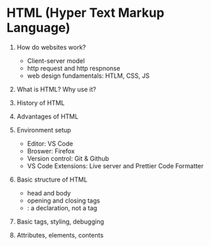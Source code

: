 # HTML (Hyper Text Markup Language)

1. How do websites work?
    - Client-server model
    - http request and http respnonse
    - web design fundamentals: HTLM, CSS, JS

2. What is HTML? Why use it?
3. History of HTML
4. Advantages of HTML
5. Environment setup
    - Editor: VS Code
    - Broswer: Firefox
    - Version control: Git & Github
    - VS Code Extensions: Live server and Prettier Code Formatter 

6. Basic structure of HTML
    - head and body
    - opening and closing tags
    - <!DOCTYPE html>: a declaration, not a tag
      <html lang="en">
      <head>
        <title></title>
      </head>
      <body><body>
      </html>

7. Basic tags, styling, debugging
8. Attributes, elements, contents
